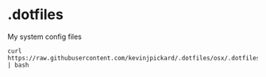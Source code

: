 # .dotfiles
My system config files

```
curl https://raw.githubusercontent.com/kevinjpickard/.dotfiles/osx/.dotfiles/bootstrap.sh | bash
```
